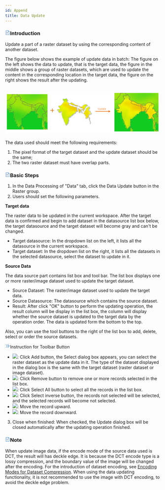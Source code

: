 ```yaml
---
id: Append
title: Data Update
---
```

### ![](../../img/read.gif)Introduction

Update a part of a raster dataset by using the corresponding content of another dataset.

The figure below shows the example of update data in batch: The figure on the left shows the data to update, that is the target data, the figure in the middle shows a group of raster datasets, which are used to update the content in the corresponding location in the target data, the figure on the right shows the result after the updating.

![](img-en/Append.png)  
---  
  
The data used should meet the following requirements:

  1. The pixel format of the target dataset and the update dataset should be the same;
  2. The two raster dataset must have overlap parts.

### ![](../../img/read.gif)Basic Steps

  1. In the Data Processing of "Data" tab, click the Data Update button in the Raster group.
  2. Users should set the following parameters. 

**Target data**

The raster data to be updated in the current workspace. After the target data is confirmed and begin to add dataset in the datasource list box below, the target datasource and the target dataset will become gray and can't be changed.

  * Target datasource: In the dropdown list on the left, it lists all the datasource in the current workspace.
  * Target dataset: In the dropdown list on the right, it lists all the datasets in the selected datasource, select the dataset to update in it.

**Source Data**

The data source part contains list box and tool bar. The list box displays one or more raster/image dataset used to update the target dataset.

  * Source Dataset: The raster/image dataset used to update the target data.
  * Source Datasource: The datasource which contains the source dataset.
  * Result: After click "OK" button to perform the updating operation, the result column will be display in the list box, the column will display whether the source dataset is updated to the target data by the operation order. The data is updated form the bottom to the top.

Also, you can use the tool buttons to the right of the list box to add, delete, select or order the source datasets.

![](img-en/close.gif)Instruction for Toolbar Button

  * ![](../../img-en/AddDataButton1.png): Click Add button, the Select dialog box appears, you can select the raster dataset as the update data in it. The type of the dataset displayed in the dialog box is the same with the target dataset (raster dataset or image dataset).
  * ![](../../img-en/RemoveButton.png): Click Remove button to remove one or more records selected in the list box.
  * ![](../../img-en/SelectAll.png): Click Select All button to select all the records in the list box.
  * ![](../../img-en/SelectInvert.png): Click Select inverse button, the records not selected will be selected, and the selected records will become not selected.
  * ![](../../img-en/MoveUp.png): Move the record upward.
  * ![](../../img-en/MoveDown.png): Move the record downward.

  3. Close when finished: When checked, the Update dialog box will be closed automatically after the updating operation finished.

### ![](../../img/read.gif)Note

When update image data, if the encode mode of the source data used is DCT, the result will has deckle edge. It is because the DCT encode type is a lossy compression, and the boundary value of the image will be changed after the encoding. For the introduction of dataset encoding, see [Encoding Modes for Dataset Compression](../DataManagement/EncodeType.htm). When using the data updating functionality, it is not recommended to use the image with DCT encoding, to avoid the deckle edge problem.